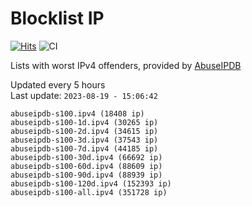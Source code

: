 # Blocklist IP

[![Hits](https://hits.seeyoufarm.com/api/count/incr/badge.svg?url=https%3A%2F%2Fgithub.com%2Fborestad%2Fblocklist-ip%2F&count_bg=%2379C83D&title_bg=%23555555&icon=&icon_color=%23E7E7E7&title=hits&edge_flat=false)](https://hits.seeyoufarm.com)  ![CI](https://img.shields.io/github/workflow/status/borestad/blocklist-ip/CI?style=flat-square)

Lists with worst IPv4 offenders, provided by [AbuseIPDB](https://www.abuseipdb.com/)

<!-- FOOTER-PLACEHOLDER -->
Updated every 5 hours<br>
Last update: `2023-08-19 - 15:06:42`
```
abuseipdb-s100.ipv4 (18408 ip)
abuseipdb-s100-1d.ipv4 (30265 ip)
abuseipdb-s100-2d.ipv4 (34615 ip)
abuseipdb-s100-3d.ipv4 (37543 ip)
abuseipdb-s100-7d.ipv4 (44185 ip)
abuseipdb-s100-30d.ipv4 (66692 ip)
abuseipdb-s100-60d.ipv4 (88609 ip)
abuseipdb-s100-90d.ipv4 (88939 ip)
abuseipdb-s100-120d.ipv4 (152393 ip)
abuseipdb-s100-all.ipv4 (351728 ip)
```
